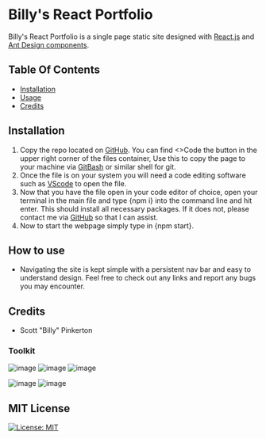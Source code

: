 # Billy's React Portfolio
Billy's React Portfolio is a single page static site designed with [React.js](https://reactjs.org/docs/getting-started.html) and [Ant Design components](https://ant.design/docs/react/introduce).

## Table Of Contents

- [Installation](##Installation)
- [Usage](#how-to-use)
- [Credits](#credits)

## Installation

1. Copy the repo located on [GitHub](https://github.com/Protomancer/BillysReactPortfolio). You can find <>Code the button in the upper right corner of the files container, Use this to copy the page to your machine via [GitBash](https://git-scm.com/doc) or similar shell for git. 
2. Once the file is on your system you will need a code editing software such as [VScode](https://code.visualstudio.com/) to open the file.
3. Now that you have the file open in your code editor of choice, open your terminal in the main file and type {npm i} into the command line and hit enter. This should install all necessary packages. If it does not, please contact me via [GitHub](https://github.com/Protomancer) so that I can assist.
4. Now to start the webpage simply type in {npm start}.

## How to use 

- Navigating the site is kept simple with a persistent nav bar and easy to understand design. Feel free to check out any links and report any bugs you may encounter.  

## Credits

- Scott "Billy" Pinkerton

### Toolkit

![image](https://img.shields.io/badge/CSS-239120?&style=for-the-badge&logo=css3&logoColor=white)
![image](https://img.shields.io/badge/HTML-239120?style=for-the-badge&logo=html5&logoColor=white)
![image](https://img.shields.io/badge/JavaScript-F7DF1E?style=for-the-badge&logo=javascript&logoColor=black)


![image](https://img.shields.io/badge/React-20232A?style=for-the-badge&logo=react&logoColor=61DAFB)
![image](https://img.shields.io/badge/-AntDesign-%230170FE?style=for-the-badge&logo=ant-design&logoColor=white)


## MIT License

[![License: MIT](https://img.shields.io/badge/License-MIT-yellow.svg)](https://opensource.org/licenses/MIT)